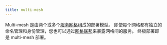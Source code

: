 ```yaml
---
title: multi-mesh
---
```


Multi-mesh 是由两个或多个[服务网格](/zh/docs/reference/glossary/#service-mesh)组成的部署模型。
即使每个网格都有独立的命名管理和身份管理，您也可以通过[网格联邦](/zh/docs/reference/glossary/#mesh-federation)来暴露网格间的服务。
终极部署即是 multi-mesh 部署。